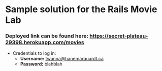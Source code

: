 # Sample solution for the Rails Movie Lab

### Deployed link can be found here: https://secret-plateau-29398.herokuapp.com/movies
  - Credentials to log in:
    - **Username:** twanna@hanemarquardt.ca
    - **Password:** blahblah
